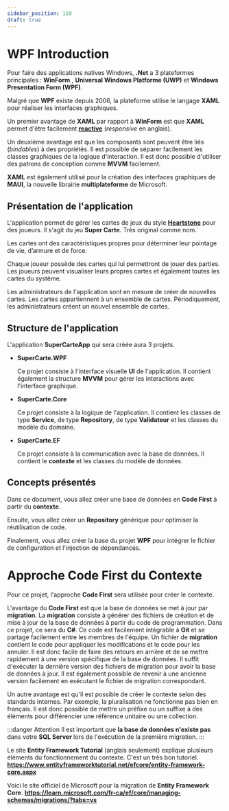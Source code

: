```yaml
---
sidebar_position: 110
draft: true
---
```


# WPF Introduction

Pour faire des applications natives Windows, **.Net** a 3 plateformes principales : **WinForm** , **Universal Windows Platforme (UWP)** et **Windows Presentation Form (WPF)**.

Malgré que **WPF** existe depuis 2006, la plateforme utilise le langage **XAML** pour réaliser les interfaces graphiques. 

Un premier avantage de **XAML** par rapport à **WinForm** est que **XAML** permet d'être facilement [**reactive**](https://fr.wikipedia.org/wiki/Site_web_r%C3%A9actif) (*responsive* en anglais). 

Un deuxième avantage est que les composants sont peuvent être liés (*bindables*) à des propriétés. Il est possible de séparer facilement les classes graphiques de la logique d'interaction.  Il est donc possible d'utiliser des patrons de conception comme **MVVM** facilement.

**XAML** est également utilisé pour la création des interfaces graphiques de **MAUI**, la nouvelle librairie **multiplateforme** de Microsoft.

## Présentation de l'application

L'application permet de gérer les cartes de jeux du style **[Heartstone](https://fr.wikipedia.org/wiki/Hearthstone)** pour des joueurs. Il s'agit du jeu **Super Carte**. Très original comme nom.

Les cartes ont des caractéristiques propres pour déterminer leur pointage de vie, d’armure et de force.

Chaque joueur possède des cartes qui lui permettront de jouer des parties. Les joueurs peuvent visualiser leurs propres cartes et également toutes les cartes du système.

Les administrateurs de l'application sont en mesure de créer de nouvelles cartes. Les cartes appartiennent à un ensemble de cartes. Périodiquement, les administrateurs créent un nouvel ensemble de cartes.

## Structure de l'application

L'application **SuperCarteApp** qui sera créée aura 3 projets.

- **SuperCarte.WPF**

  Ce projet consiste à l'interface visuelle **UI** de l'application. Il contient également la structure **MVVM** pour gérer les interactions avec l'interface graphique.

- **SuperCarte.Core**

  Ce projet consiste à la logique de l'application. Il contient les classes de type **Service**, de type **Repository**, de type **Validateur** et les classes du modèle du domaine.

- **SuperCarte.EF**

  Ce projet consiste à la communication avec la base de données. Il contient le **contexte** et les classes du modèle de données.

## Concepts présentés

Dans ce document, vous allez créer une base de données en **Code First** à partir du **contexte**.

Ensuite, vous allez créer un **Repository** générique pour optimiser la réutilisation de code.

Finalement, vous allez créer la base du projet **WPF** pour intégrer le fichier de configuration et l'injection de dépendances.

# Approche Code First du Contexte

Pour ce projet, l'approche **Code First** sera utilisée pour créer le contexte.

L'avantage du **Code First** est que la base de données se met à jour par **migration**. La **migration** consiste à générer des fichiers de création et de mise à jour de la base de données à partir du code de programmation. Dans ce projet, ce sera du **C#**. Ce code est facilement intégrable à **Git** et se partage facilement entre les membres de l'équipe. Un fichier de **migration** contient le code pour appliquer les modifications et le code pour les annuler. Il est donc facile de faire des retours en arrière et de se mettre rapidement à une version spécifique de la base de données. Il suffit d'exécuter la dernière version des fichiers de migration pour avoir la base de données à jour. Il est également possible de revenir à une ancienne version facilement en exécutant le fichier de migration correspondant.

Un autre avantage est qu'il est possible de créer le contexte selon des standards internes. Par exemple, la pluralisation ne fonctionne pas bien en français. Il est donc possible de mettre un préfixe ou un suffixe à des éléments pour différencier une référence unitaire ou une collection.

:::danger Attention
Il est important que **la base de données n'existe pas** dans votre **SQL Server** lors de l'exécution de la première migration.
:::

Le site **Entity Framework Tutorial** (anglais seulement) explique plusieurs éléments du fonctionnement du contexte. C'est un très bon tutoriel. **https://www.entityframeworktutorial.net/efcore/entity-framework-core.aspx** 

Voici le site officiel de Microsoft pour la migration de **Entity Framework Core**. **https://learn.microsoft.com/fr-ca/ef/core/managing-schemas/migrations/?tabs=vs** 

<!-- 
L'approche utilisée dans ce document pour gérer la migration est d'utiliser directement la librairie de classe. La migration sera indépendante du projet **exécutable** (WPF, WinForm, Console, ASP.NET MVC, Blazor...). Cette approche doit ajouter des configurations dans le contexte, mais permet d'être indépendant de l'exécutable. Il est possible pour un programmeur de gérer la base de données sans avoir accès à la solution complète. L'approche présentée dans ce document nécessite de spécifier **une chaine de connexion en mémoire**, mais elle ne nécessite pas un projet de démarrage.

Il est possible de gérer la migration à partir du projet **exécutable**. L'avantage d'avoir un projet exécutable lors de la mise en place de la migration est qu'il est possible d'utiliser le fichier de configuration du projet pour se synchroniser avec la base de données. **Par contre**, la mise en place d'un projet démarrable peut demander du temps. Si le projet démarrable est mal configuré, la migration ne fonctionnera pas. Il est possible que la solution possède plusieurs projets de démarrage (WPF et API). Il faut donc que chacun des projets soit en mesure de gérer la migration. 
-->


